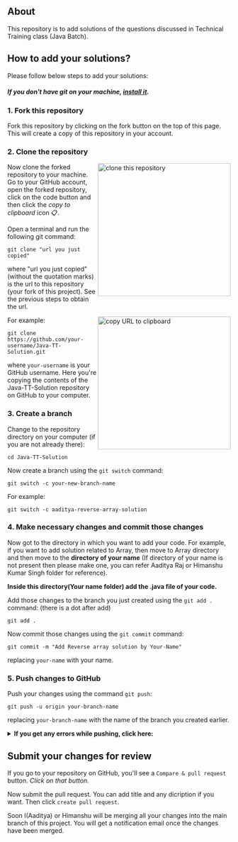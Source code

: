 ## About

This repository is to add solutions of the questions discussed in Technical Training class (Java Batch).

## How to add your solutions?

Please follow below steps to add your solutions:


##### If you don't have git on your machine, [install it](https://docs.github.com/en/get-started/quickstart/set-up-git).

### 1. Fork this repository

Fork this repository by clicking on the fork button on the top of this page.
This will create a copy of this repository in your account.

### 2. Clone the repository

<img align="right" width="300" src="https://firstcontributions.github.io/assets/Readme/clone.png" alt="clone this repository" />

Now clone the forked repository to your machine. Go to your GitHub account, open the forked repository, click on the code button and then click the _copy to clipboard_ icon 📋.

Open a terminal and run the following git command:

```
git clone "url you just copied"
```

where "url you just copied" (without the quotation marks) is the url to this repository (your fork of this project). See the previous steps to obtain the url.

<img align="right" width="300" src="https://firstcontributions.github.io/assets/Readme/copy-to-clipboard.png" alt="copy URL to clipboard" />

For example:

```
git clone https://github.com/your-username/Java-TT-Solution.git
```

where `your-username` is your GitHub username. Here you're copying the contents of the Java-TT-Solution repository on GitHub to your computer.

### 3. Create a branch

Change to the repository directory on your computer (if you are not already there):

```
cd Java-TT-Solution
```

Now create a branch using the `git switch` command:

```
git switch -c your-new-branch-name
```

For example:

```
git switch -c aaditya-reverse-array-solution
```

### 4. Make necessary changes and commit those changes

Now got to the directory in which you want to add your code. For example, if you want to add solution related to Array, then move to Array directory and then move to the **directory of your name** (If directory of your name is not present then please make one, you can refer Aaditya Raj or Himanshu Kumar Singh folder for reference).

**Inside this directory(Your name folder) add the .java file of your code.**

Add those changes to the branch you just created using the `git add .` command: (there is a dot after add)

```
git add .
```
Now commit those changes using the `git commit` command:

```
git commit -m "Add Reverse array solution by Your-Name"
```

replacing `your-name` with your name.

### 5. Push changes to GitHub

Push your changes using the command `git push`:

```
git push -u origin your-branch-name
```

replacing `your-branch-name` with the name of the branch you created earlier.

<details>
<summary> <strong>If you get any errors while pushing, click here:</strong> </summary>

- ### Authentication Error
     <pre>remote: Support for password authentication was removed on August 13, 2021. Please use a personal access token instead.
  remote: Please see https://github.blog/2020-12-15-token-authentication-requirements-for-git-operations/ for more information.
  fatal: Authentication failed for 'https://github.com/<your-username>/first-contributions.git/'</pre>
  Go to [GitHub's tutorial](https://docs.github.com/en/authentication/connecting-to-github-with-ssh/adding-a-new-ssh-key-to-your-github-account) on generating and configuring an SSH key to your account.

</details>

## Submit your changes for review

If you go to your repository on GitHub, you'll see a `Compare & pull request` button. *Click on that button.*


Now submit the pull request. You can add title and any dicription if you want. Then click `create pull request`.

Soon I(Aaditya) or Himanshu will be merging all your changes into the main branch of this project. You will get a notification email once the changes have been merged.

